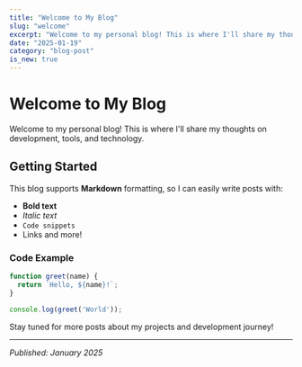 ```yaml
---
title: "Welcome to My Blog"
slug: "welcome"
excerpt: "Welcome to my personal blog! This is where I'll share my thoughts on development, tools, and technology."
date: "2025-01-19"
category: "blog-post"
is_new: true
---
```


# Welcome to My Blog

Welcome to my personal blog! This is where I'll share my thoughts on development, tools, and technology.

## Getting Started

This blog supports **Markdown** formatting, so I can easily write posts with:

- **Bold text**
- *Italic text*
- `Code snippets`
- Links and more!

### Code Example

```javascript
function greet(name) {
  return `Hello, ${name}!`;
}

console.log(greet('World'));
```

Stay tuned for more posts about my projects and development journey!

---

*Published: January 2025*